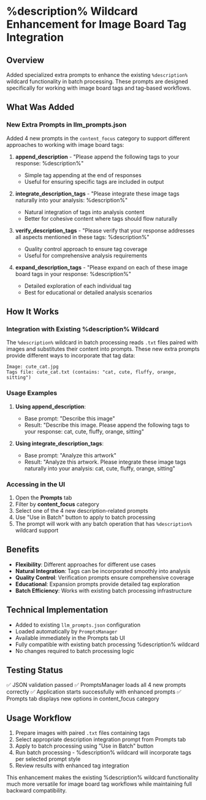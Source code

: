 # %description% Wildcard Enhancement for Image Board Tag Integration

## Overview

Added specialized extra prompts to enhance the existing `%description%` wildcard functionality in batch processing. These prompts are designed specifically for working with image board tags and tag-based workflows.

## What Was Added

### New Extra Prompts in llm_prompts.json

Added 4 new prompts in the `content_focus` category to support different approaches to working with image board tags:

1. **append_description** - "Please append the following tags to your response: %description%"
   - Simple tag appending at the end of responses
   - Useful for ensuring specific tags are included in output

2. **integrate_description_tags** - "Please integrate these image tags naturally into your analysis: %description%"
   - Natural integration of tags into analysis content
   - Better for cohesive content where tags should flow naturally

3. **verify_description_tags** - "Please verify that your response addresses all aspects mentioned in these tags: %description%"
   - Quality control approach to ensure tag coverage
   - Useful for comprehensive analysis requirements

4. **expand_description_tags** - "Please expand on each of these image board tags in your response: %description%"
   - Detailed exploration of each individual tag
   - Best for educational or detailed analysis scenarios

## How It Works

### Integration with Existing %description% Wildcard

The `%description%` wildcard in batch processing reads `.txt` files paired with images and substitutes their content into prompts. These new extra prompts provide different ways to incorporate that tag data:

```
Image: cute_cat.jpg
Tags file: cute_cat.txt (contains: "cat, cute, fluffy, orange, sitting")
```

### Usage Examples

1. **Using append_description**:
   - Base prompt: "Describe this image"
   - Result: "Describe this image. Please append the following tags to your response: cat, cute, fluffy, orange, sitting"

2. **Using integrate_description_tags**:
   - Base prompt: "Analyze this artwork"
   - Result: "Analyze this artwork. Please integrate these image tags naturally into your analysis: cat, cute, fluffy, orange, sitting"

### Accessing in the UI

1. Open the **Prompts** tab
2. Filter by **content_focus** category
3. Select one of the 4 new description-related prompts
4. Use "Use in Batch" button to apply to batch processing
5. The prompt will work with any batch operation that has `%description%` wildcard support

## Benefits

- **Flexibility**: Different approaches for different use cases
- **Natural Integration**: Tags can be incorporated smoothly into analysis
- **Quality Control**: Verification prompts ensure comprehensive coverage
- **Educational**: Expansion prompts provide detailed tag exploration
- **Batch Efficiency**: Works with existing batch processing infrastructure

## Technical Implementation

- Added to existing `llm_prompts.json` configuration
- Loaded automatically by `PromptsManager`
- Available immediately in the Prompts tab UI
- Fully compatible with existing batch processing %description% wildcard
- No changes required to batch processing logic

## Testing Status

✅ JSON validation passed
✅ PromptsManager loads all 4 new prompts correctly
✅ Application starts successfully with enhanced prompts
✅ Prompts tab displays new options in content_focus category

## Usage Workflow

1. Prepare images with paired `.txt` files containing tags
2. Select appropriate description integration prompt from Prompts tab
3. Apply to batch processing using "Use in Batch" button
4. Run batch processing - %description% wildcard will incorporate tags per selected prompt style
5. Review results with enhanced tag integration

This enhancement makes the existing %description% wildcard functionality much more versatile for image board tag workflows while maintaining full backward compatibility.
